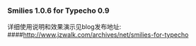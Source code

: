 ### Smilies 1.0.6 for Typecho 0.9

详细使用说明和效果演示见blog发布地址: 
####http://www.jzwalk.com/archives/net/smilies-for-typecho